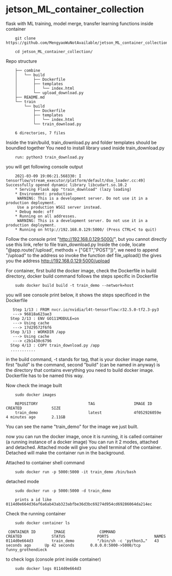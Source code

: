 # jetson_ML_container_collection
flask with ML training, model merge, transfer learning functions inside container

        git clone https://github.com/MengyaoWuNotAvailable/jetson_ML_container_collection.git

        cd jetson_ML_container_collection/

Repo structure

        ├── combine
        │   └── build
        │       ├── Dockerfile
        │       ├── templates
        │       │   └── index.html
        │       └── upload_download.py
        ├── README.md
        └── train
            └── build
                ├── Dockerfile
                ├── templates
                │   └── index.html
                └── train_download.py

        6 directories, 7 files

Inside the train/build, train_download.py and folder templates should be boundled together
You need to install library used inside train_download.py

        run: python3 train_download.py

you will get following console output

        2021-03-09 19:06:21.568330: I tensorflow/stream_executor/platform/default/dso_loader.cc:49] Successfully opened dynamic library libcudart.so.10.2
        * Serving Flask app "train_download" (lazy loading)
        * Environment: production
         WARNING: This is a development server. Do not use it in a production deployment.
         Use a production WSGI server instead.
        * Debug mode: off
        * Running on all addresses.
         WARNING: This is a development server. Do not use it in a production deployment.
        * Running on http://192.168.0.129:5000/ (Press CTRL+C to quit)

Follow the console print "http://192.168.0.129:5000/", but you cannot directly use this link, refer to file train_download.py
Inside the code, locate "@app.route('/upload', methods = ["GET","POST"])", we need to append "/upload" to the address so invoke the function def file_upload()
the gives you the address  http://192.168.0.129:5000/upload
 
 
 For container, first build the docker image, check the Dockerfile in build directory, docker build command follows the steps specific in Dockerfile
 
        sudo docker build build -t train_demo --network=host
 
 you will see console print below, it shows the steps specificed in the Dockerfile
 
       Step 1/13 : FROM nvcr.io/nvidia/l4t-tensorflow:r32.5.0-tf2.3-py3
       ---> 96818a623ae3
      Step 2/13 : ENV GO111MODULE=on
       ---> Using cache
       ---> 17d29572f6f6
      Step 3/13 : WORKDIR /app
       ---> Using cache
       ---> c2b1430c6796
      Step 4/13 : COPY train_download.py /app
      ...........
in the build command, -t stands for tag, that is your docker image name, first "build" is the command, second "build" (can be named in anyway) is the directory that contains everything you need to build docker image. Dockerfile has to be named this way.


Now check the image built

        sudo docker images

        REPOSITORY                      TAG                 IMAGE ID            CREATED             SIZE
        train_demo                      latest              4f052926059e        4 minutes ago       2.11GB


You can see the name "train_demo" for the image we just built.

now you can run the docker image, once it is running, it is called container (a running instance of a docker image)
You can run it 2 modes, attached and detached. Attached mode will give you shell terminal of the container. Detached will make the container run in the background.

 Attached to container shell command
 
        sudo docker run -p 5000:5000 -it train_demo /bin/bash
 
 detached mode
 
        sudo docker run -p 5000:5000 -d train_demo
 
        prints a id like 0114d0e664d36af6a6ab43ab323abfbe36d3bc69274d954cd69286064da214ec
 
 Check the running container
 
        sudo docker container ls
 
     CONTAINER ID        IMAGE               COMMAND                  CREATED             STATUS              PORTS                    NAMES
    0114d0e664d3        train_demo          "/bin/sh -c 'python3…"   43 seconds ago      Up 42 seconds       0.0.0.0:5000->5000/tcp   funny_grothendieck
 
 to check logs (console print inside container)
 
        sudo docker logs 0114d0e664d3
 



